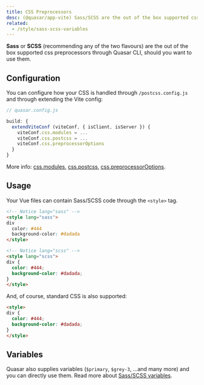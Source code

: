 ```yaml
---
title: CSS Preprocessors
desc: (@quasar/app-vite) Sass/SCSS are the out of the box supported css preprocessors in Quasar
related:
  - /style/sass-scss-variables
---
```


**Sass** or **SCSS** (recommending any of the two flavours) are the out of the box supported css preprocessors through Quasar CLI, should you want to use them.

## Configuration

You can configure how your CSS is handled through `/postcss.config.js` and through extending the Vite config:

```js
// quasar.config.js

build: {
  extendViteConf (viteConf, { isClient, isServer }) {
    viteConf.css.modules = ...
    viteConf.css.postcss = ...
    viteConf.css.preprocessorOptions
  }
}
```

More info: [css.modules](https://vitejs.dev/config/#css-modules), [css.postcss](https://vitejs.dev/config/#css-postcss), [css.preprocessorOptions](https://vitejs.dev/config/#css-preprocessoroptions).

## Usage
Your Vue files can contain Sass/SCSS code through the `<style>` tag.

```html
<!-- Notice lang="sass" -->
<style lang="sass">
div
  color: #444
  background-color: #dadada
</style>
```

```html
<!-- Notice lang="scss" -->
<style lang="scss">
div {
  color: #444;
  background-color: #dadada;
}
</style>
```

And, of course, standard CSS is also supported:

```html
<style>
div {
  color: #444;
  background-color: #dadada;
}
</style>
```

## Variables
Quasar also supplies variables (`$primary`, `$grey-3`, ...and many more) and you can directly use them. Read more about [Sass/SCSS variables](/style/sass-scss-variables).

